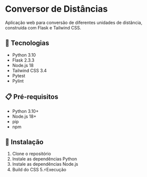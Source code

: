 # Conversor de Distâncias

Aplicação web para conversão de diferentes unidades de distância, construída com Flask e Tailwind CSS.

## 🚀 Tecnologias

- Python 3.10
- Flask 2.3.3
- Node.js 18
- Tailwind CSS 3.4
- Pytest
- Pylint

## 📋 Pré-requisitos

- Python 3.10+
- Node.js 18+
- pip
- npm

## 🔧 Instalação

1. Clone o repositório
2. Instale as dependências Python
3. Instale as dependências Node.js
4. Build do CSS
5.⚡Execução
